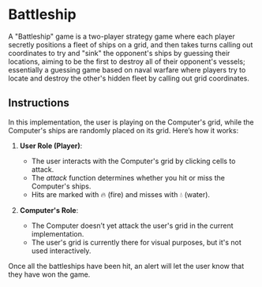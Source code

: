 
# Battleship 

A "Battleship" game is a two-player strategy game where each player secretly positions a fleet of ships on a grid, and then takes turns calling out coordinates to try and "sink" the opponent's ships by guessing their locations, aiming to be the first to destroy all of their opponent's vessels; essentially a guessing game based on naval warfare where players try to locate and destroy the other's hidden fleet by calling out grid coordinates. 

## Instructions

In this implementation, the user is playing on the Computer's grid, while the Computer's ships are randomly placed on its grid. Here’s how it works:

1. **User Role (Player)**:

    - The user interacts with the Computer's grid by clicking cells to attack.
    - The _attack_ function determines whether you hit or miss the Computer's ships.
    - Hits are marked with 🔥 (fire) and misses with 💧 (water).

2. **Computer's Role**:

    - The Computer doesn’t yet attack the user's grid in the current implementation.
    - The user's grid is currently there for visual purposes, but it's not used interactively.

Once all the battleships have been hit, an alert will let the user know that they have won the game.